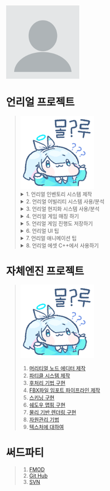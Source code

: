 <img src="ProfileImage.webp" width="200" />


# 언리얼 프로젝트
> <img src="ㅁㄹgif" width="200" />
>
> <details>
> <summary>1. 언리얼 인벤토리 시스템 제작</summary>
> <iframe width="1280" height="720" src="UnrealProject/InventorySystem_Develop" scrolling="no" allowfullscreen></iframe>
> </details>
> <details>
> <summary>2. 언리얼 어빌리티 시스템 사용/분석</summary>
> <iframe width="1280" height="720" src="UnrealProject/" allowfullscreen></iframe>
> </details>
> <details>
> <summary>3. 언리얼 현지화 시스템 사용/분석</summary>
> <iframe width="1280" height="720" src="UnrealProject/" allowfullscreen></iframe>
> </details>
> <details>
> <summary>4. 언리얼 게임 매칭 하기</summary>
> <iframe width="1280" height="720" src="UnrealProject/" allowfullscreen></iframe>
> </details>
> <details>
> <summary>5. 언리얼 게임 진행도 저장하기</summary>
> <iframe width="1280" height="720" src="UnrealProject/" allowfullscreen></iframe>
> </details>
> <details>
> <summary>6. 언리얼 UI 팁</summary>
> <iframe width="1280" height="720" src="UnrealProject/" allowfullscreen></iframe>
> </details>
> <details>
> <summary>7. 언리얼 애니메이션 팁</summary>
> <iframe width="1280" height="720" src="UnrealProject/" allowfullscreen></iframe>
> </details>
> <details>
> <summary>8. 언리얼 에셋 C++에서 사용하기</summary>
> <iframe width="1280" height="720" src="UnrealProject/" allowfullscreen></iframe>
> </details>


<!--
> 1. [언리얼 인벤토리 시스템 제작](UnrealProject/InventorySystem_Develop.md)
> 1. [언리얼 어빌리티 시스템 사용/분석](UnrealProject/)
> 2. [언리얼 현지화 시스템 사용/분석](UnrealProject/)
> 1. [언리얼 게임 매칭 하기](UnrealProject/)
> 1. [언리얼 게임 진행도 저장하기](UnrealProject/)
> 1. [언리얼 UI 팁](UnrealProject/)
> 1. [언리얼 애니메이션 팁](UnrealProject/)
> 1. [언리얼 에셋 C++에서 사용하기](UnrealProject/)
-->

# 자체엔진 프로젝트
> <img src="ㅁㄹgif" width="200" />
>
> 1. [머리티얼 노드 에디터 제작](InHouseEngineProject/없음.md)
> 1. [파티클 시스템 제작](InHouseEngineProject/없음.md)
> 1. [후처리 기법 구현](InHouseEngineProject/없음.md)
> 1. [FBX파일 임포트 파이프라인 제작](InHouseEngineProject/없음.md)
> 1. [스키닝 구현](InHouseEngineProject/없음.md)
> 1. [쉐도우 맵핑 구현](InHouseEngineProject/없음.md)
> 1. [물리 기반 렌더링 구현](InHouseEngineProject/없음.md)
> 1. [자원관리 기법](InHouseEngineProject/없음.md)
> 1. [텍스처에 대하여](InHouseEngineProject/없음.md)

# 써드파티
> 1. [FMOD](ThirdParty/없음.md)
> 1. [Git Hub](ThirdParty/없음.md)
> 1. [SVN](ThirdParty/없음.md)

